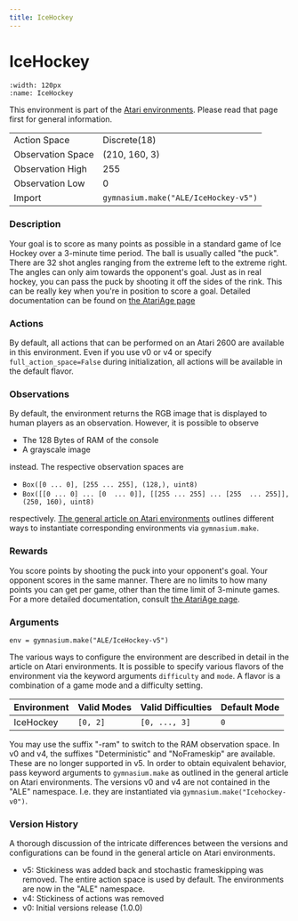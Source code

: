 ```yaml
---
title: IceHockey
---
```

# IceHockey

```{figure} ../../_static/videos/atari/ice_hockey.gif 
:width: 120px
:name: IceHockey
```

This environment is part of the <a href='..'>Atari environments</a>. Please read that page first for general information.

|   |   |
|---|---|
| Action Space | Discrete(18) |
| Observation Space | (210, 160, 3) |
| Observation High | 255 |
| Observation Low | 0 |
| Import | `gymnasium.make("ALE/IceHockey-v5")` | 

### Description
Your goal is to score as many points as possible in a standard game of Ice Hockey over a 3-minute time period. The ball is usually called "the puck".
There are 32 shot angles ranging from the extreme left to the extreme right. The angles can only aim towards the opponent's goal.
Just as in real hockey, you can pass the puck by shooting it off the sides of the rink. This can be really key when you're in position to score a goal.
 Detailed documentation can be found on [the AtariAge page](https://atariage.com/manual_html_page.php?SoftwareLabelID=241)

### Actions
By default, all actions that can be performed on an Atari 2600 are available in this environment.
Even if you use v0 or v4 or specify `full_action_space=False` during initialization, all actions 
will be available in the default flavor.


### Observations
By default, the environment returns the RGB image that is displayed to human players as an observation. However, it is
possible to observe
- The 128 Bytes of RAM of the console
- A grayscale image

instead. The respective observation spaces are
- `Box([0 ... 0], [255 ... 255], (128,), uint8)`
- `Box([[0 ... 0]
 ...
 [0  ... 0]], [[255 ... 255]
 ...
 [255  ... 255]], (250, 160), uint8)
`

respectively. [The general article on Atari environments](https://brosa.ca/blog/ale-release-v0.7) outlines different ways to instantiate corresponding environments
via `gymnasium.make`.


### Rewards
You score points by shooting the puck into your opponent's goal. Your opponent scores in the same manner.
There are no limits to how many points you can get per game, other than the time limit of 3-minute games.
For a more detailed documentation, consult [the AtariAge page](https://atariage.com/manual_html_page.php?SoftwareLabelID=241).

### Arguments

```
env = gymnasium.make("ALE/IceHockey-v5")
```

The various ways to configure the environment are described in detail in the article on Atari environments.
It is possible to specify various flavors of the environment via the keyword arguments `difficulty` and `mode`. 
A flavor is a combination of a game mode and a difficulty setting.

|      Environment | Valid Modes                                                                                                                                                                         | Valid Difficulties | Default Mode |
|------------------|-------------------------------------------------------------------------------------------------------------------------------------------------------------------------------------|--------------------|--------------|
|        IceHockey | `[0, 2]`                                                                                                                                                                            |      `[0, ..., 3]` | `0`          |

You may use the suffix "-ram" to switch to the RAM observation space. In v0 and v4, the suffixes "Deterministic" and "NoFrameskip" 
are available. These are no longer supported in v5. In order to obtain equivalent behavior, pass keyword arguments to `gymnasium.make` as outlined in 
the general article on Atari environments.
The versions v0 and v4 are not contained in the "ALE" namespace. I.e. they are instantiated via `gymnasium.make("Icehockey-v0")`.

### Version History
A thorough discussion of the intricate differences between the versions and configurations can be found in the
general article on Atari environments. 

* v5: Stickiness was added back and stochastic frameskipping was removed. The entire action space is used by default. The environments are now in the "ALE" namespace.
* v4: Stickiness of actions was removed
* v0: Initial versions release (1.0.0)
